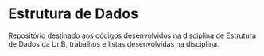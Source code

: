 # Estrutura de Dados
Repositório destinado aos códigos desenvolvidos na disciplina de Estrutura de Dados da UnB, trabalhos e listas desenvolvidas na disciplina.
